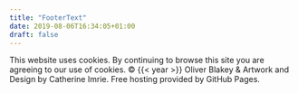 ```yaml
---
title: "FooterText"
date: 2019-08-06T16:34:05+01:00
draft: false
---
```

<p>
    This website uses cookies. By continuing to browse this site you are agreeing to our use of cookies. &copy; {{< year >}} Oliver Blakey & Artwork and Design by Catherine Imrie. Free hosting provided by GitHub Pages.
</p>